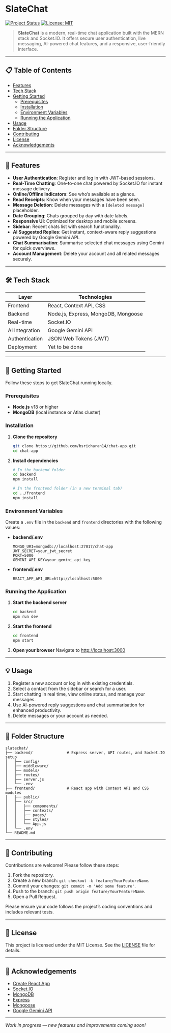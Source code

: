# SlateChat

[![Project Status](https://img.shields.io/badge/status-work__in__progress-orange)](https://github.com/yourusername/slatechat)
[![License: MIT](https://img.shields.io/badge/license-MIT-blue.svg)](LICENSE)

> **SlateChat** is a modern, real-time chat application built with the MERN stack and Socket.IO. It offers secure user authentication, live messaging, AI-powered chat features, and a responsive, user-friendly interface.

---

## 📋 Table of Contents

- [Features](#-features)
- [Tech Stack](#-tech-stack)
- [Getting Started](#-getting-started)
  - [Prerequisites](#prerequisites)
  - [Installation](#installation)
  - [Environment Variables](#environment-variables)
  - [Running the Application](#running-the-application)
- [Usage](#-usage)
- [Folder Structure](#-folder-structure)
- [Contributing](#-contributing)
- [License](#-license)
- [Acknowledgements](#-acknowledgements)

---

## 🚀 Features

- **User Authentication**: Register and log in with JWT-based sessions.
- **Real-Time Chatting**: One-to-one chat powered by Socket.IO for instant message delivery.
- **Online/Offline Indicators**: See who’s available at a glance.
- **Read Receipts**: Know when your messages have been seen.
- **Message Deletion**: Delete messages with a `[deleted message]` placeholder.
- **Date Grouping**: Chats grouped by day with date labels.
- **Responsive UI**: Optimized for desktop and mobile screens.
- **Sidebar**: Recent chats list with search functionality.
- **AI Suggested Replies**: Get instant, context-aware reply suggestions powered by Google Gemini API.
- **Chat Summarisation**: Summarise selected chat messages using Gemini for quick overviews.
- **Account Management**: Delete your account and all related messages securely.

---

## 🛠 Tech Stack

| Layer          | Technologies                        |
| -------------- | ----------------------------------- |
| Frontend       | React, Context API, CSS             |
| Backend        | Node.js, Express, MongoDB, Mongoose |
| Real-time      | Socket.IO                           |
| AI Integration | Google Gemini API                   |
| Authentication | JSON Web Tokens (JWT)               |
| Deployment     | Yet to be done                      |

---

## 🏁 Getting Started

Follow these steps to get SlateChat running locally.

### Prerequisites

- **Node.js** v18 or higher
- **MongoDB** (local instance or Atlas cluster)

### Installation

1. **Clone the repository**

   ```bash
   git clone https://github.com/bsricharan14/chat-app.git
   cd chat-app
   ```

2. **Install dependencies**

   ```bash
   # In the backend folder
   cd backend
   npm install

   # In the frontend folder (in a new terminal tab)
   cd ../frontend
   npm install
   ```

### Environment Variables

Create a `.env` file in the `backend` and `frontend` directories with the following values:

- **backend/.env**

  ```dotenv
  MONGO_URI=mongodb://localhost:27017/chat-app
  JWT_SECRET=your_jwt_secret
  PORT=5000
  GEMINI_API_KEY=your_gemini_api_key
  ```

- **frontend/.env**

  ```dotenv
  REACT_APP_API_URL=http://localhost:5000
  ```

### Running the Application

1. **Start the backend server**

   ```bash
   cd backend
   npm run dev
   ```

2. **Start the frontend**

   ```bash
   cd frontend
   npm start
   ```

3. **Open your browser**
   Navigate to [http://localhost:3000](http://localhost:3000)

---

## 💡 Usage

1. Register a new account or log in with existing credentials.
2. Select a contact from the sidebar or search for a user.
3. Start chatting in real time, view online status, and manage your messages.
4. Use AI-powered reply suggestions and chat summarisation for enhanced productivity.
5. Delete messages or your account as needed.

---

## 📂 Folder Structure

```
slatechat/
├── backend/               # Express server, API routes, and Socket.IO setup
│   ├── config/
│   ├── middleware/
│   ├── models/
│   ├── routes/
│   ├── server.js
│   └── .env
├── frontend/              # React app with Context API and CSS modules
│   ├── public/
│   ├── src/
│   │   ├── components/
│   │   ├── contexts/
│   │   ├── pages/
│   │   ├── styles/
│   │   └── App.js
│   └── .env
└── README.md
```

---

## 🤝 Contributing

Contributions are welcome! Please follow these steps:

1. Fork the repository.
2. Create a new branch: `git checkout -b feature/YourFeatureName`.
3. Commit your changes: `git commit -m 'Add some feature'`.
4. Push to the branch: `git push origin feature/YourFeatureName`.
5. Open a Pull Request.

Please ensure your code follows the project’s coding conventions and includes relevant tests.

---

## 📜 License

This project is licensed under the MIT License. See the [LICENSE](LICENSE) file for details.

---

## 🙏 Acknowledgements

- [Create React App](https://github.com/facebook/create-react-app)
- [Socket.IO](https://socket.io/)
- [MongoDB](https://www.mongodb.com/)
- [Express](https://expressjs.com/)
- [Mongoose](https://mongoosejs.com/)
- [Google Gemini API](https://ai.google.dev/)

---

_Work in progress — new features and improvements coming soon!_

